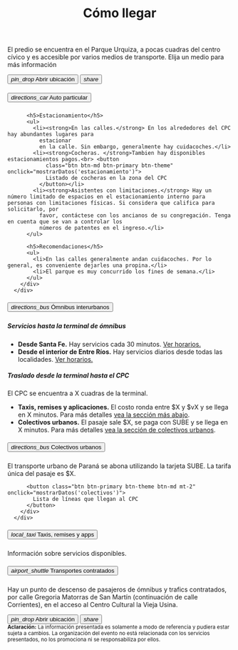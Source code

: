 <header class="section-header">
  <h1 class="display-4">Cómo llegar</h1>
</header>
<p>El predio se encuentra en el Parque Urquiza, a pocas cuadras del centro cívico y es accesible por varios
  medios de transporte. Elija un medio para más información</p>
<p><div class="btn-group" role="group" aria-label="Ubicación del CPC"><button class="btn btn-lg btn-primary btn-theme"
    onclick="abrirMapa('-31.721610,-60.52522','Centro Provincial de Convenciones')" role="button"
    target="_blank"><i class="material-symbols-outlined">pin_drop</i> Abrir ubicación</button>
  <button class="btn btn-lg btn-primary btn-theme"
    onclick="abrirMapa('-31.721610,-60.52522','Centro Provincial de Convenciones', true)" role="button"
    target="_blank"><i class="material-symbols-outlined">share</i></button></div></p>

<div class="accordion" id="accordionTransporte">
  <!-- Auto Particular -->
  <div class="accordion-item">
    <h5 class="accordion-header" id="collapseAuto">
      <button class="accordion-button collapsed" type="button" data-bs-toggle="collapse"
        data-bs-target="#collapseAuto" aria-expanded="false" aria-controls="collapseAuto">
        <i class="material-symbols-outlined me-2">directions_car</i> Auto particular
      </button>
      </h2>
      <div id="collapseAuto" class="accordion-collapse collapse" aria-labelledby="headingAuto"
        data-bs-parent="#accordionTransporte">
        <div class="accordion-body">

          <h5>Estacionamiento</h5>
          <ul>
            <li><strong>En las calles.</strong> En los alrededores del CPC hay abundantes lugares para
              estacionar
              en la calle. Sin embargo, generalmente hay cuidacoches.</li>
            <li><strong>Cocheras. </strong>Tambien hay disponibles estacionamientos pagos.<br> <button
                class="btn btn-md btn-primary btn-theme" onclick="mostrarDatos('estacionamiento')">
                Listado de cocheras en la zona del CPC
              </button></li>
            <li><strong>Asistentes con limitaciones.</strong> Hay un número limitado de espacios en el estacionamiento interno para personas con limitaciones físicas. Si considera que califica para solicitarlo, por
              favor, contáctese con los ancianos de su congregación. Tenga en cuenta que se van a controlar los
              números de patentes en el ingreso.</li>
          </ul>

          <h5>Recomendaciones</h5>
          <ul>
            <li>En las calles generalmente andan cuidacoches. Por lo general, es conveniente dejarles una propina.</li>
            <li>El parque es muy concurrido los fines de semana.</li>
          </ul>
        </div>
      </div>
  </div>

  <!-- Ómnibus interurbano -->
  <div class="accordion-item">
    <h5 class="accordion-header" id="headingInterurbano">
      <button class="accordion-button collapsed" type="button" data-bs-toggle="collapse"
        data-bs-target="#collapseInterurbano" aria-expanded="false" aria-controls="collapseInterurbano">
        <i class="material-symbols-outlined me-2">directions_bus</i> Ómnibus interurbanos
      </button>
      </h2>
      <div id="collapseInterurbano" class="accordion-collapse collapse" aria-labelledby="headingInterurbano"
        data-bs-parent="#accordionTransporte">
        <div class="accordion-body">
          <h5>Servicios hasta la terminal de ómnibus</h5>
          <ul>
            <li><strong>Desde Santa Fe.</strong> Hay servicios cada 30 minutos. <a href="#auditorios">Ver
                horarios.</a></li>
            <li><strong>Desde el interior de Entre Ríos.</strong> Hay servicios diarios desde todas las
              localidades. <a href="#auditorios">Ver horarios.</a></li>
          </ul>
          <h5>Traslado desde la terminal hasta el CPC</h5>
          <p>El CPC se encuentra a X cuadras de la terminal.</p>
          <ul>
            <li><strong>Taxis, remises y aplicaciones.</strong> El costo ronda entre $X y $vX y se llega en X
              minutos. Para más detalles <a href="#auditorios">vea la sección más abajo</a>.</li>
            <li><strong>Colectivos urbanos.</strong> El pasaje sale $X, se paga con SUBE y se llega en X
              minutos.
              Para más detalles <a href="#auditorios">vea la sección de colectivos urbanos</a>.</li>
          </ul>
        </div>
      </div>
  </div>

  <!-- Colectivo urbano -->
  <div class="accordion-item">
    <h5 class="accordion-header" id="headingUrbano">
      <button class="accordion-button collapsed" type="button" data-bs-toggle="collapse"
        data-bs-target="#collapseUrbano" aria-expanded="false" aria-controls="collapseUrbano">
        <i class="material-symbols-outlined me-2">directions_bus</i> Colectivos urbanos
      </button>
      </h2>
      <div id="collapseUrbano" class="accordion-collapse collapse" aria-labelledby="headingUrbano"
        data-bs-parent="#accordionTransporte">
        <div class="accordion-body">
          <p>El transporte urbano de Paraná se abona utilizando la tarjeta SUBE. La tarifa única del pasaje es
            $X.
          </p>

          <button class="btn btn-primary btn-theme btn-md mt-2" onclick="mostrarDatos('colectivos')">
            Lista de líneas que llegan al CPC
          </button>
        </div>
      </div>
  </div>

  <!-- Taxis y Apps -->
  <div class="accordion-item">
    <h5 class="accordion-header" id="headingTaxi">
      <button class="accordion-button collapsed" type="button" data-bs-toggle="collapse"
        data-bs-target="#collapseTaxi" aria-expanded="false" aria-controls="collapseTaxi">
        <i class="material-symbols-outlined me-2">local_taxi</i> Taxis, remises y apps
      </button>
      </h2>
      <div id="collapseTaxi" class="accordion-collapse collapse" aria-labelledby="headingTaxi"
        data-bs-parent="#accordionTransporte">
        <div class="accordion-body">
          <p>Información sobre servicios disponibles.</p>
        </div>
      </div>
  </div>

  <!-- Transportes contratados -->
  <div class="accordion-item">
    <h5 class="accordion-header" id="headingShuttle">
      <button class="accordion-button collapsed" type="button" data-bs-toggle="collapse"
        data-bs-target="#collapseShuttle" aria-expanded="false" aria-controls="collapseShuttle">
        <i class="material-symbols-outlined me-2">airport_shuttle</i> Transportes contratados
      </button>
      </h2>
      <div id="collapseShuttle" class="accordion-collapse collapse" aria-labelledby="headingShuttle"
        data-bs-parent="#accordionTransporte">
        <div class="accordion-body">
<p>Hay un punto de descenso de pasajeros de ómnibus y trafics contratados, por calle Gregoria Matorras de San Martín (continuación de calle Corrientes), en el acceso al Centro Cultural la Vieja Usina.</p>
<div class="btn-group" role="group" aria-label="Ubicación del punto de descenso">
<button class="btn btn-md btn-primary btn-theme"
    onclick="abrirMapa('-31.722105,-60.523525','Centro Cultural la Vieja Usina')" role="button"
    target="_blank"><i class="material-symbols-outlined">pin_drop</i> Abrir ubicación</button>
    <button class="btn btn-md btn-primary btn-theme"
    onclick="abrirMapa('-31.722105,-60.523525','Centro Cultural la Vieja Usina', true)" role="button"
    target="_blank"><i class="material-symbols-outlined">share</i></button></div>
        </div>
      </div>
  </div>
</div>
<div class="card mt-2 ">
  <div class="card-body"><small>
      <strong>Aclaración:</strong> La información presentada es solamente a modo de referencia y pudiera estar
      sujeta a cambios. La
      organización del evento no está relacionada con los servicios presentados, no los promociona ni se
      responsabiliza por ellos.</small>
  </div>
</div>
